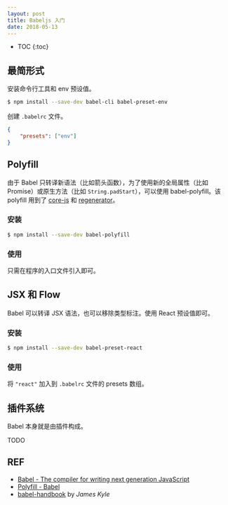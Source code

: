 ```yaml
---
layout: post
title: Babeljs 入门
date: 2018-05-13
---
```


* TOC
{:toc}

## 最简形式

安装命令行工具和 env 预设值。

```sh
$ npm install --save-dev babel-cli babel-preset-env
```

创建 `.babelrc` 文件。

```json
{
    "presets": ["env"]
}
```

## Polyfill

由于 Babel 只转译新语法（比如箭头函数），为了使用新的全局属性（比如 Promise）或原生方法（比如 `String.padStart`），可以使用 babel-polyfill。该 polyfill 用到了 [core-js][core-js] 和 [regenerator][regenerator]。

### 安装

```sh
$ npm install --save-dev babel-polyfill
```

### 使用

只需在程序的入口文件引入即可。

## JSX 和 Flow

Babel 可以转译 JSX 语法，也可以移除类型标注。使用 React 预设值即可。

### 安装

```sh
$ npm install --save-dev babel-preset-react
```

### 使用

将 `"react"` 加入到 `.babelrc` 文件的 presets 数组。

## 插件系统

Babel 本身就是由插件构成。

TODO

## REF

- [Babel - The compiler for writing next generation JavaScript][home]
- [Polyfill - Babel][polyfill-usage]
- [babel-handbook][babel-handbook] by *James Kyle*

[home]: https://babeljs.io/
[core-js]: https://github.com/zloirock/core-js
[regenerator]: https://facebook.github.io/regenerator/
[polyfill-usage]: https://babeljs.io/docs/usage/polyfill
[babel-handbook]: https://github.com/jamiebuilds/babel-handbook